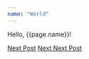 ```yaml
---
name: "World"
---
```


Hello, {{page.name}}!

[Next Post]({{page.next.path}})
[Next Next Post]({{page.next.next.path}})
